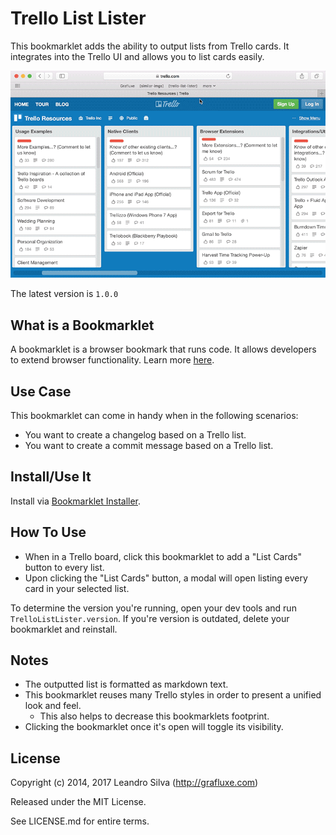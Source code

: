 # Trello List Lister

This bookmarklet adds the ability to output lists from Trello cards. It integrates into the Trello UI and allows you to list cards easily.

![Screenshot](./screenshot.gif)

The latest version is `1.0.0`

## What is a Bookmarklet

A bookmarklet is a browser bookmark that runs code. It allows developers to extend browser functionality. Learn more [here](https://en.wikipedia.org/wiki/Bookmarklet).

## Use Case

This bookmarklet can come in handy when in the following scenarios:

- You want to create a changelog based on a Trello list.
- You want to create a commit message based on a Trello list.

## Install/Use It

Install via [Bookmarklet Installer](http://grafluxe.com/asset/bmk?title=trello-list-lister&path=bit.ly%2F2rZFC59).

## How To Use

- When in a Trello board, click this bookmarklet to add a "List Cards" button to every list.
- Upon clicking the "List Cards" button, a modal will open listing every card in your selected list.

To determine the version you're running, open your dev tools and run `TrelloListLister.version`. If you're version is outdated, delete your bookmarklet and reinstall.

## Notes

- The outputted list is formatted as markdown text.
- This bookmarklet reuses many Trello styles in order to present a unified look and feel.
  - This also helps to decrease this bookmarklets footprint.
- Clicking the bookmarklet once it's open will toggle its visibility.

## License

Copyright (c) 2014, 2017 Leandro Silva (http://grafluxe.com)

Released under the MIT License.

See LICENSE.md for entire terms.
